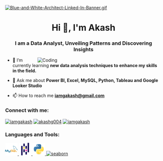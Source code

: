 [![Blue-and-White-Architect-Linked-In-Banner.gif](https://i.postimg.cc/8zGy7jKh/Blue-and-White-Architect-Linked-In-Banner.gif)](https://www.linkedin.com/in/akash-gj/)
<h1 align="center">Hi 👋, I'm Akash</h1>
<h3 align="center">I am a Data Analyst, Unveiling Patterns and Discovering Insights</h3>

<img align="right" alt="Coding" width="400" src="https://i.gifer.com/75ez.gif">

- 🌱 I’m currently learning **new data analysis techniques to enhance my skills in the field.**

- 💬 Ask me about **Power BI, Excel, MySQL, Python, Tableau and Google Looker Studio**

- 📫 How to reach me **iamgakash@gmail.com**

<h3 align="left">Connect with me:</h3>
<p align="left">
<a href="https://linkedin.com/in/iamgakash" target="blank"><img align="center" src="https://raw.githubusercontent.com/rahuldkjain/github-profile-readme-generator/master/src/images/icons/Social/linked-in-alt.svg" alt="iamgakash" height="30" width="40" /></a>
<a href="https://kaggle.com/akashg004" target="blank"><img align="center" src="https://raw.githubusercontent.com/rahuldkjain/github-profile-readme-generator/master/src/images/icons/Social/kaggle.svg" alt="akashg004" height="30" width="40" /></a>
<a href="https://www.hackerrank.com/iamgakash" target="blank"><img align="center" src="https://raw.githubusercontent.com/rahuldkjain/github-profile-readme-generator/master/src/images/icons/Social/hackerrank.svg" alt="iamgakash" height="30" width="40" /></a>
</p>

<h3 align="left">Languages and Tools:</h3>
<p align="left"> <a href="https://www.mysql.com/" target="_blank" rel="noreferrer"> <img src="https://raw.githubusercontent.com/devicons/devicon/master/icons/mysql/mysql-original-wordmark.svg" alt="mysql" width="40" height="40"/> </a> <a href="https://pandas.pydata.org/" target="_blank" rel="noreferrer"> <img src="https://raw.githubusercontent.com/devicons/devicon/2ae2a900d2f041da66e950e4d48052658d850630/icons/pandas/pandas-original.svg" alt="pandas" width="40" height="40"/> </a> <a href="https://www.python.org" target="_blank" rel="noreferrer"> <img src="https://raw.githubusercontent.com/devicons/devicon/master/icons/python/python-original.svg" alt="python" width="40" height="40"/> </a> <a href="https://seaborn.pydata.org/" target="_blank" rel="noreferrer"> <img src="https://seaborn.pydata.org/_images/logo-mark-lightbg.svg" alt="seaborn" width="40" height="40"/> </a> </p>
